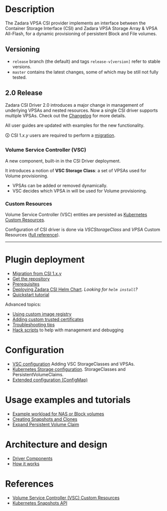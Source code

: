 # Description

The Zadara VPSA CSI provider implements an interface between the Container Storage Interface (CSI)
and Zadara VPSA Storage Array & VPSA All-Flash, for a dynamic provisioning of persistent Block and File volumes.

## Versioning

- `release` branch (the default) and tags `release-v[version]` refer to stable versions.
- `master` contains the latest changes, some of which may be still not fully tested.

## 2.0 Release

Zadara CSI Driver 2.0 introduces a major change in management of underlying VPSAs and nested resources. Now a single CSI
driver supports multiple VPSAs. Check out the [Changelog](../changelogs/CHANGELOG-v2.md) for more details.

All user guides are updated with examples for the new functionality.

🛈 CSI 1._x.y_ users are required to perform a [migration](migration.md).

### Volume Service Controller (VSC)

A new component, built-in in the CSI Driver deployment.

It introduces a notion of **VSC Storage Class**: a set of VPSAs used for Volume provisioning.

- VPSAs can be added or removed dynamically.
- VSC decides which VPSA in will be used for Volume provisioning.

### Custom Resources

Volume Service Controller (VSC) entities are persisted
as [Kubernetes Custom Resources](https://kubernetes.io/docs/concepts/extend-kubernetes/api-extension/custom-resources/).

Configuration of CSI driver is done via _VSCStorageClass_ and _VPSA_ Custom
Resources ([full reference](custom_resources_generated.md)).

---

# Plugin deployment

- [Migration from CSI 1.x.y](migration.md)
- [Get the repository](get_repo.md)
- [Prerequisites](prerequisites.md)
- [Deploying Zadara CSI Helm Chart](helm_deploy.md). *Looking for `helm install`?*
- [Quickstart tutorial](quickstart.md)

Advanced topics:

- [Using custom image registry](custom_image_registry.md)
- [Adding custom trusted certificates](custom_certificates.md)
- [Troubleshooting tips](troubleshooting.md)
- [Hack scripts](hack_scripts.md) to help with management and debugging

# Configuration

- [VSC configuration](configuring_vsc.md) Adding VSC StorageClasses and VPSAs.
- [Kubernetes Storage configuration](configuring_storage.md). StorageClasses and PersistentVolumeClaims.
- [Extended configuration (ConfigMap)](configmap.md)

# Usage examples and tutorials

- [Example workload for NAS or Block volumes](example_workload.md)
- [Creating Snapshots and Clones](example_snapshots.md)
- [Expand Persistent Volume Claim](example_volume_expand.md)

# Architecture and design

- [Driver Components](components.md)
- [How it works](how_it_works.md)

# References

- [Volume Service Controller (VSC) Custom Resources](custom_resources_generated.md)
- [Kubernetes Snapshots API](snapshots_api_generated.md)
